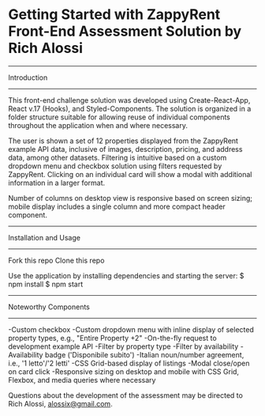 # Getting Started with ZappyRent Front-End Assessment Solution by Rich Alossi


***
Introduction
***
This front-end challenge solution was developed using Create-React-App, React v.17 (Hooks), and Styled-Components. The solution is organized in a folder structure suitable for allowing reuse of individual components throughout the application when and where necessary. 

The user is shown a set of 12 properties displayed from the ZappyRent example API data, inclusive of images, description, pricing, and address data, among other datasets. Filtering is intuitive based on a custom dropdown menu and checkbox solution using filters requested by ZappyRent. Clicking on an individual card will show a modal with additional information in a larger format. 

Number of columns on desktop view is responsive based on screen sizing; mobile display includes a single column and more compact header component.


*** 
Installation and Usage
***

Fork this repo
Clone this repo

Use the application by installing dependencies and starting the server:
   $ npm install
   $ npm start


***
Noteworthy Components
***
-Custom checkbox
-Custom dropdown menu with inline display of selected property types, e.g., "Entire Property +2"
-On-the-fly request to development example API
-Filter by property type
-Filter by availability
-Availability badge ('Disponibile subito')
-Italian noun/number agreement, i.e., '1 letto'/'2 letti'
-CSS Grid-based display of listings
-Modal close/open on card click
-Responsive sizing on desktop and mobile with CSS Grid, Flexbox, and media queries where necessary

Questions about the development of the assessment may be directed to Rich Alossi, alossix@gmail.com.
